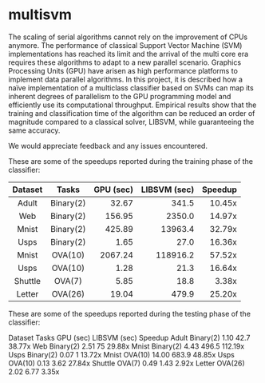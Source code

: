 # multisvm

The scaling of serial algorithms cannot rely on the improvement of CPUs anymore. The performance of classical Support Vector Machine (SVM) implementations has reached its limit and the arrival of the multi core era requires these algorithms to adapt to a new parallel scenario. Graphics Processing Units (GPU) have arisen as high performance platforms to implement data parallel algorithms. In this project, it is described how a naïve implementation of a multiclass classifier based on SVMs can map its inherent degrees of parallelism to the GPU programming model and efficiently use its computational throughput. Empirical results show that the training and classification time of the algorithm can be reduced an order of magnitude compared to a classical solver, LIBSVM, while guaranteeing the same accuracy.

We would appreciate feedback and any issues encountered.

These are some of the speedups reported during the training phase of the classifier:

| Dataset | Tasks     |	GPU (sec)  | LIBSVM (sec) | Speedup  |
|:-------:|:---------:|-----------:|-------------:|---------:|
| Adult   | Binary(2) |	32.67 	   | 341.5 	  | 10.45x   |
| Web 	  | Binary(2) |	156.95 	   | 2350.0 	  | 14.97x   |
| Mnist	  | Binary(2) |	425.89 	   | 13963.4 	  | 32.79x   |
| Usps 	  | Binary(2) | 1.65	   | 27.0	  | 16.36x   |
| Mnist	  | OVA(10)   |	2067.24	   | 118916.2	  | 57.52x   |
| Usps	  | OVA(10)   |	1.28	   | 21.3	  | 16.64x   |
| Shuttle | OVA(7)    |	5.85	   | 18.8	  | 3.38x    |
| Letter  | OVA(26)   |	19.04	   | 479.9	  | 25.20x   |

These are some of the speedups reported during the testing phase of the classifier:

Dataset	  Tasks	      	GPU (sec)	LIBSVM (sec)	Speedup
Adult	  Binary(2)	1.10		42.7		38.77x
Web	  Binary(2)	2.51		75		29.88x
Mnist	  Binary(2)	4.43		496.5		112.19x
Usps	  Binary(2)	0.07		1 		13.72x
Mnist	  OVA(10)	14.00		683.9		48.85x
Usps	  OVA(10)	0.13		3.62		27.84x
Shuttle	  OVA(7)	0.49		1.43		2.92x
Letter	  OVA(26)	2.02		6.77		3.35x